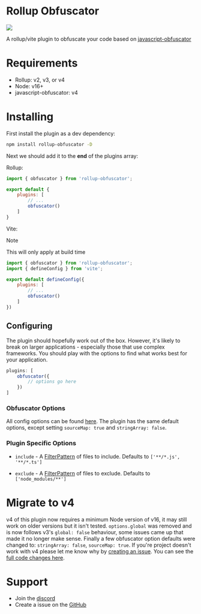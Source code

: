 # Rollup Obfuscator

[![](https://img.shields.io/npm/v/rollup-obfuscator?label=Latest%20Version&style=for-the-badge&logo=npm&color=informational)](https://www.npmjs.com/package/rollup-obfuscator)

A rollup/vite plugin to obfuscate your code based on [javascript-obfuscator](https://www.npmjs.com/javascript-obfuscator)

# Requirements

- Rollup: v2, v3, or v4
- Node: v16+
- javascript-obfuscator: v4

# Installing

First install the plugin as a dev dependency:

```bash
npm install rollup-obfuscator -D
```

Next we should add it to the **end** of the plugins array:

Rollup:
```js
import { obfuscator } from 'rollup-obfuscator';

export default {
    plugins: [
        // ...
        obfuscator()
    ]
}
```

Vite:

> [!NOTE]
> This will only apply at build time

```js
import { obfuscator } from 'rollup-obfuscator';
import { defineConfig } from 'vite';

export default defineConfig({
    plugins: [
        // ...
        obfuscator()
    ]
})
```

## Configuring

The plugin should hopefully work out of the box. However, it's likely to break on larger applications - especially those that use complex frameworks. You should play with the options to find what works best for your application.

```js
plugins: [
    obfuscator({
        // options go here
    })
]
```

### Obfuscator Options

All config options can be found [here](https://www.npmjs.com/package/javascript-obfuscator). The plugin has the same default options, except setting `sourceMap: true` and `stringArray: false`.

### Plugin Specific Options

- `include` - A [FilterPattern](https://github.com/rollup/plugins/blob/master/packages/pluginutils/types/index.d.ts#L23) of files to include. Defaults to `['**/*.js', '**/*.ts']`

- `exclude` - A [FilterPattern](https://github.com/rollup/plugins/blob/master/packages/pluginutils/types/index.d.ts#L23) of files to exclude. Defaults to `['node_modules/**']`

# Migrate to v4

v4 of this plugin now requires a minimum Node version of v16, it may still work on older versions but it isn't tested. `options.global` was removed and is now follows v3's `global: false` behaviour, some issues came up that made it no longer make sense. Finally a few obfuscator option defaults were changed to: `stringArray: false`, `sourceMap: true`. If you're project doesn't work with v4 please let me know why by [creating an issue](https://github.com/ghostdevv/rollup-obfuscator/issues/new). You can see the [full code changes here](https://github.com/ghostdevv/rollup-obfuscator/compare/v3.0.2...v4.0.0).

# Support

-   Join the [discord](https://discord.gg/2Vd4wAjJnm)
-   Create a issue on the [GitHub](https://github.com/ghostdevv/rollup-obfuscator/issues/new)

